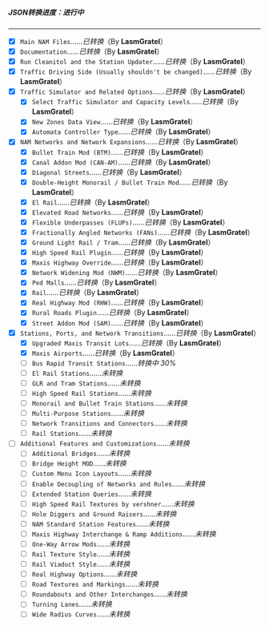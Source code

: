 ##### JSON转换进度：*进行中*
---------------------------
- [X] `Main NAM Files`……*已转换*（By **LasmGratel**）
- [X] `Documentation`……*已转换*（By **LasmGratel**）
- [X] `Run Cleanitol and the Station Updater`……*已转换*（By **LasmGratel**）
- [X] `Traffic Driving Side (Usually shouldn't be changed)`……*已转换*（By **LasmGratel**）
- [X] `Traffic Simulator and Related Options`……*已转换*（By **LasmGratel**）
  - [X] `Select Traffic Simulator and Capacity Levels`……*已转换*（By **LasmGratel**）
  - [X] `New Zones Data View`……*已转换*（By **LasmGratel**）
  - [X] `Automata Controller Type`……*已转换*（By **LasmGratel**）
- [X] `NAM Networks and Network Expansions`……*已转换*（By **LasmGratel**）
  - [X] `Bullet Train Mod (BTM)`……*已转换*（By **LasmGratel**）
  - [X] `Canal Addon Mod (CAN-AM)`……*已转换*（By **LasmGratel**）
  - [X] `Diagonal Streets`……*已转换*（By **LasmGratel**）
  - [X] `Double-Height Monorail / Bullet Train Mod`……*已转换*（By **LasmGratel**）
  - [X] `El Rail`……*已转换*（By **LasmGratel**）
  - [X] `Elevated Road Networks`……*已转换*（By **LasmGratel**）
  - [X] `Flexible Underpasses (FLUPs)`……*已转换*（By **LasmGratel**）
  - [X] `Fractionally Angled Networks (FANs)`……*已转换*（By **LasmGratel**）
  - [X] `Ground Light Rail / Tram`……*已转换*（By **LasmGratel**）
  - [X] `High Speed Rail Plugin`……*已转换*（By **LasmGratel**）
  - [X] `Maxis Highway Override`……*已转换*（By **LasmGratel**）
  - [X] `Network Widening Mod (NWM)`……*已转换*（By **LasmGratel**）
  - [X] `Ped Malls`……*已转换*（By **LasmGratel**）
  - [X] `Rail`……*已转换*（By **LasmGratel**）
  - [X] `Real Highway Mod (RHW)`……*已转换*（By **LasmGratel**）
  - [X] `Rural Roads Plugin`……*已转换*（By **LasmGratel**）
  - [X] `Street Addon Mod (SAM)`……*已转换*（By **LasmGratel**）
- [X] `Stations, Ports, and Network Transitions`……*已转换*（By **LasmGratel**）
  - [X] `Upgraded Maxis Transit Lots`……*已转换*（By **LasmGratel**）
  - [X] `Maxis Airports`……*已转换*（By **LasmGratel**）
  - [ ] `Bus Rapid Transit Stations`……*转换中 30%*
  - [ ] `El Rail Stations`……*未转换*
  - [ ] `GLR and Tram Stations`……*未转换*
  - [ ] `High Speed Rail Stations`……*未转换*
  - [ ] `Monorail and Bullet Train Stations`……*未转换*
  - [ ] `Multi-Purpose Stations`……*未转换*
  - [ ] `Network Transitions and Connectors`……*未转换*
  - [ ] `Rail Stations`……*未转换*
- [ ] `Additional Features and Customizations`……*未转换*
  - [ ] `Additional Bridges`……*未转换*
  - [ ] `Bridge Height MOD`……*未转换*
  - [ ] `Custom Menu Icon Layouts`……*未转换*
  - [ ] `Enable Decoupling of Networks and Rules`……*未转换*
  - [ ] `Extended Station Queries`……*未转换*
  - [ ] `High Speed Rail Textures by vershner`……*未转换*
  - [ ] `Hole Diggers and Ground Raisers`……*未转换*
  - [ ] `NAM Standard Station Features`……*未转换*
  - [ ] `Maxis Highway Interchange & Ramp Additions`……*未转换*
  - [ ] `One-Way Arrow Mods`……*未转换*
  - [ ] `Rail Texture Style`……*未转换*
  - [ ] `Rail Viaduct Style`……*未转换*
  - [ ] `Real Highway Options`……*未转换*
  - [ ] `Road Textures and Markings`……*未转换*
  - [ ] `Roundabouts and Other Interchanges`……*未转换*
  - [ ] `Turning Lanes`……*未转换*
  - [ ] `Wide Radius Curves`……*未转换*